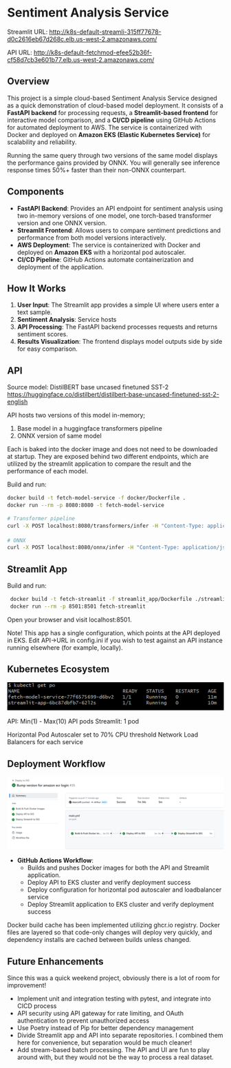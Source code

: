 # Sentiment Analysis Service

Streamlit URL: http://k8s-default-streamli-315ff77678-d0c2616eb67d268c.elb.us-west-2.amazonaws.com/

API URL: http://k8s-default-fetchmod-efee52b36f-cf58d7cb3e601b77.elb.us-west-2.amazonaws.com/

## Overview
This project is a simple cloud-based Sentiment Analysis Service designed as a quick demonstration of cloud-based model deployment. It consists of a **FastAPI backend** for processing requests, a **Streamlit-based frontend** for interactive model comparison, and a **CI/CD pipeline** using GitHub Actions for automated deployment to AWS. The service is containerized with Docker and deployed on **Amazon EKS (Elastic Kubernetes Service)** for scalability and reliability.

Running the same query through two versions of the same model displays the performance gains provided by ONNX.  You will generally see inference response times 50%+ faster than their non-ONNX counterpart.

## Components
- **FastAPI Backend**: Provides an API endpoint for sentiment analysis using two in-memory versions of one model, one torch-based transformer version and one ONNX version.
- **Streamlit Frontend**: Allows users to compare sentiment predictions and performance from both model versions interactively.
- **AWS Deployment**: The service is containerized with Docker and deployed on **Amazon EKS** with a horizontal pod autoscaler.
- **CI/CD Pipeline**: GitHub Actions automate containerization and deployment of the application.

## How It Works
1. **User Input**: The Streamlit app provides a simple UI where users enter a text sample.
2. **Sentiment Analysis**: Service hosts 
3. **API Processing**: The FastAPI backend processes requests and returns sentiment scores.
4. **Results Visualization**: The frontend displays model outputs side by side for easy comparison.

## API
Source model:  DistilBERT base uncased finetuned SST-2
https://huggingface.co/distilbert/distilbert-base-uncased-finetuned-sst-2-english

API hosts two versions of this model in-memory; 
1) Base model in a huggingface transformers pipeline
2) ONNX version of same model

Each is baked into the docker image and does not need to be downloaded at startup. They are exposed behind two different endpoints, which are utilized by the streamlit application to compare the result and the performance of each model.

Build and run:
```sh
docker build -t fetch-model-service -f docker/Dockerfile .
docker run --rm -p 8080:8080 -t fetch-model-service
```

```sh
# Transformer pipeline
curl -X POST localhost:8080/transformers/infer -H "Content-Type: application/json" -d '{"input": "This is awesome!"}'

# ONNX
curl -X POST localhost:8080/onnx/infer -H "Content-Type: application/json" -d '{"input": "This is awesome!"}'
```

## Streamlit App

Build and run:

```sh
 docker build -t fetch-streamlit -f streamlit_app/Dockerfile ./streamlit_app/
 docker run --rm -p 8501:8501 fetch-streamlit
```

Open your browser and visit localhost:8501.

Note!  This app has a single configuration, which points at the API deployed in EKS.  Edit API->URL in config.ini if you wish to test against an API instance running elsewhere (for example, locally).  

## Kubernetes Ecosystem
![Pods](https://github.com/cbarcroft/fetch-model-service/blob/main/docs/images/kubectl_get_po.PNG)

API:  Min(1) - Max(10) API pods
Streamlit:  1 pod

Horizontal Pod Autoscaler set to 70% CPU threshold
Network Load Balancers for each service

## Deployment Workflow
![Github Actions](https://github.com/cbarcroft/fetch-model-service/blob/main/docs/images/pipeline_overview.PNG)

- **GitHub Actions Workflow**:
  - Builds and pushes Docker images for both the API and Streamlit application.
  - Deploy API to EKS cluster and verify deployment success
  - Deploy configuration for horizontal pod autoscaler and loadbalancer service
  - Deploy Streamlit application to EKS cluster and verify deployment success

Docker build cache has been implemented utilizing ghcr.io registry.  Docker files are layered so that code-only changes will deploy very quickly, and dependency installs are cached between builds unless changed.

## Future Enhancements
Since this was a quick weekend project, obviously there is a lot of room for improvement!
- Implement unit and integration testing with pytest, and integrate into CICD process
- API security using API gateway for rate limiting, and OAuth authentication to prevent unauthorized access
- Use Poetry instead of Pip for better dependency management
- Divide Streamlit app and API into separate repositories.  I combined them here for convenience, but separation would be much cleaner!
- Add stream-based batch processing.  The API and UI are fun to play around with, but they would not be the way to process a real dataset.
